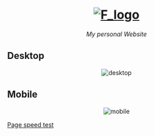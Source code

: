 <h1 align="center">
   <a href="https://farahelahmadi.me">
      <img src="https://user-images.githubusercontent.com/70212296/139595629-525c7476-fcb1-4fd7-a15e-9785fd5dc4a2.png" alt="F_logo"/>
   </a>
</h1>
<p align="center"><i>My personal Website</i></p>

## Desktop
<p align="center">
  <img src="https://user-images.githubusercontent.com/70212296/140622416-61ec9dc4-3243-4374-a968-ae45d8c252c3.png" alt="desktop"/>
</p>

## Mobile
<p align="center">
  <img src="https://user-images.githubusercontent.com/70212296/140622548-5a5f114c-7248-435f-8784-fc16d0c0dfab.png" alt="mobile"/>
</p>

[Page speed test](https://developers.google.com/speed/pagespeed/insights/?url=https%3A%2F%2Ffarahelahmadi.me%2F&tab=desktop)




